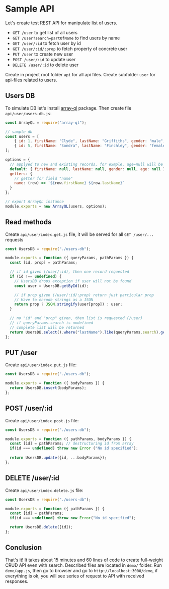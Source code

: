 # Sample API

Let's create test REST API for manipulate list of users.

- `GET /user` to get list of all users
- `GET /user?search=partOfName` to find users by name
- `GET /user/:id` to fetch user by id
- `GET /user/:id/:prop` to fetch property of concrete user
- `PUT /user` to create new user
- `POST /user/:id` to update user
- `DELETE /user/:id` to delete user

Create in project root folder `api` for all api files. Create subfolder `user` for api-files related to users.

## Users DB

To simulate DB let's install [array-ql](https://www.npmjs.com/package/array-ql) package. Then create file `api/user/users-db.js`:

```javascript
const ArrayQL = require("array-ql");

// sample db
const users = [
    { id: 1, firstName: "Clyde", lastName: "Griffiths", gender: "male", age: 24 },
    { id: 5, firstName: "Sondra", lastName: "Finchley", gender: "female" }
];

options = {
  // applyed to new and existing records, for exmple, age=null will be added to "Sondra"
  default: { firstName: null, lastName: null, gender: null, age: null },
  getters: {
    // getter for field "name"
    name: (row) => `${row.firstName} ${row.lastName}`
  }
};

// export ArrayQL instance
module.exports = new ArrayQL(users, options);
```

## Read methods

Create `api/user/index.get.js` file, it will be served for all `GET /user/...` requests

```javascript
const UsersDB = require("./users-db");

module.exports = function ({ queryParams, pathParams }) {
  const [id, prop] = pathParams;

  // if id given (/user/:id), then one record requested
  if (id !== undefined) {
    // UsersDB drops exception if user will not be found
    const user = UsersDB.getById(id);

    // if prop given (/user/:id/:prop) return just particular prop
    // Have to encode strings as a JSON
    return prop ? JSON.stringify(user[prop]) : user;
  }

  // no "id" and "prop" given, then list is requested (/user)
  // if queryParams.search is undefined
  // complete list will be returned
  return UsersDB.select().where("lastName").like(queryParams.search).getList();  
};
```

## PUT /user

Create `api/user/index.put.js` file:

```javascript
const UsersDB = require("./users-db");

module.exports = function ({ bodyParams }) {
  return UsersDB.insert(bodyParams);
};
```

## POST /user/:id

Create `api/user/index.post.js` file:

```javascript
const UsersDB = require("./users-db");

module.exports = function ({ pathParams, bodyParams }) {
  const [id] = pathParams; // destructuring id from array
  if(id === undefined) throw new Error ("No id specified");
  
  return UsersDB.update({id, ...bodyParams});
};
```

## DELETE /user/:id

Create `api/user/index.delete.js` file:

```javascript
const UsersDB = require("./users-db");

module.exports = function ({ pathParams }) {
  const [id] = pathParams;
  if(id === undefined) throw new Error("No id specified");

  return UsersDB.delete([id]);
};
```

## Conclusion

That's it! It takes about 15 minutes and 60 lines of code to create full-weight CRUD API even with search. Described files are located in `demo/` folder. Run `demo/app.js`, then go to browser and go to `http://localhost:3000/demo`, if everything is ok, you will see series of request to API with received responses.

